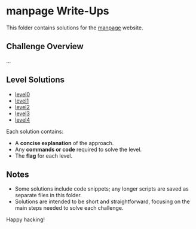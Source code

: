 # manpage Write-Ups

This folder contains solutions for the [manpage](https://overthewire.org/wargames/manpage/) website. 

## Challenge Overview
...

## Level Solutions
- [level0](./manpage0.md) 
- [level1](./manpage1.md) 
- [level2](./manpage2.md) 
- [level3](./manpage3.md) 
- [level4](./manpage4.md) 


Each solution contains:
- A **concise explanation** of the approach.
- Any **commands or code** required to solve the level.
- The **flag** for each level.

## Notes
- Some solutions include code snippets; any longer scripts are saved as separate files in this folder.
- Solutions are intended to be short and straightforward, focusing on the main steps needed to solve each challenge.
  
Happy hacking!
